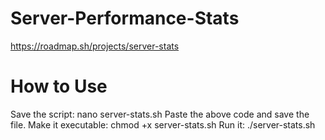 # Server-Performance-Stats
https://roadmap.sh/projects/server-stats
# How to Use
Save the script:
nano server-stats.sh
Paste the above code and save the file.
Make it executable:
chmod +x server-stats.sh
Run it:
./server-stats.sh
